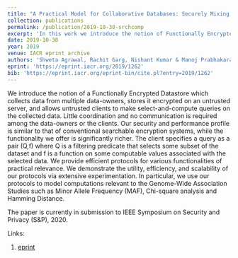 ```yaml
---
title: "A Practical Model for Collaborative Databases: Securely Mixing, Searching and Computing"
collection: publications
permalink: /publication/2019-10-30-srchcomp
excerpt: 'In this work we introduce the notion of Functionally Encrypted Datastores, which allows multiple data owners to pool in data anonymously at two non-colluding servers and later allows malicious clients to perform search-and-compute queries on the collected data.'
date: 2019-10-30
year: 2019
venue: IACR eprint archive
authors: 'Shweta Agrawal, Rachit Garg, Nishant Kumar & Manoj Prabhakaran'
eprint: 'https://eprint.iacr.org/2019/1262'
bib: 'https://eprint.iacr.org/eprint-bin/cite.pl?entry=2019/1262'
---
```

We introduce the notion of a Functionally Encrypted Datastore which collects data from multiple data-owners, stores it encrypted on an untrusted server, and allows untrusted clients to make select-and-compute queries on the collected data. Little coordination and no communication is required among the data-owners or the clients. Our security and performance profile is similar to that of conventional searchable encryption systems, while the functionality we offer is significantly richer. The client specifies a query as a pair (Q,f) where Q is a filtering predicate that selects some subset of the dataset and f is a function on some computable values associated with the selected data. We provide efficient protocols for various functionalities of practical relevance. We demonstrate the utility, efficiency, and scalability of our protocols via extensive experimentation. In particular, we use our protocols to model computations relevant to the Genome-Wide Association Studies such as Minor Allele Frequency (MAF), Chi-square analysis and Hamming Distance.

The paper is currently in submission to IEEE Symposium on Security and Privacy (S&P), 2020.

Links:
1. [eprint](https://eprint.iacr.org/2019/1262)